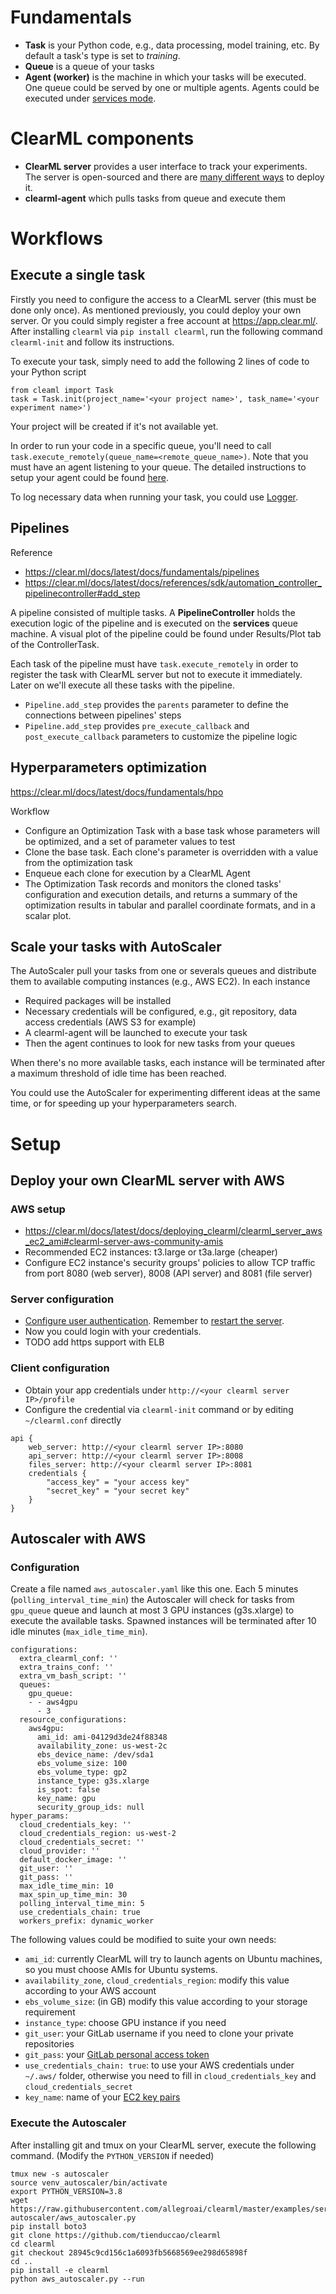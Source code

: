 # Fundamentals
- **Task** is your Python code, e.g., data processing, model training, etc.
    By default a task's type is set to *training*.
- **Queue** is a queue of your tasks
- **Agent (worker)** is the machine in which your tasks will be executed. One queue could be served by one or multiple agents. Agents could be executed under [services mode](https://clear.ml/docs/latest/docs/clearml_agent/#services-mode).

# ClearML components
- **ClearML server** provides a user interface to track your experiments.
    The server is open-sourced and there are [many different ways](https://clear.ml/docs/latest/docs/deploying_clearml/clearml_server#deployment) to deploy it.
- **clearml-agent**  which pulls tasks from queue and execute them

# Workflows
## Execute a single task
Firstly you need to configure the access to a ClearML server (this must be done only once). 
As mentioned previously, you could deploy your own server.
Or you could simply register a free account at https://app.clear.ml/.
After installing `clearml` via `pip install clearml`, run the following command `clearml-init` and follow
its instructions.

To execute your task, simply need to add the following 2 lines of code to your Python script
```
from cleaml import Task
task = Task.init(project_name='<your project name>', task_name='<your experiment name>')
```
Your project will be created if it's not available yet.

In order to run your code in a specific queue, you'll need to call `task.execute_remotely(queue_name=<remote_queue_name>)`. Note that you must have an agent listening to your queue.
The detailed instructions to setup your agent could be found [here](https://clear.ml/docs/latest/docs/clearml_agent).

To log necessary data when running your task, you could use
[Logger](https://clear.ml/docs/latest/docs/fundamentals/logger/).

## Pipelines
Reference 
- https://clear.ml/docs/latest/docs/fundamentals/pipelines
- https://clear.ml/docs/latest/docs/references/sdk/automation_controller_pipelinecontroller#add_step

A pipeline consisted of multiple tasks.
A **PipelineController** holds the execution logic of the pipeline and is executed on the **services** queue machine.
A visual plot of the pipeline could be found under Results/Plot tab of the ControllerTask.

Each task of the pipeline must have `task.execute_remotely` in order to register the task
with ClearML server but not to execute it immediately.
Later on we'll execute all these tasks with the pipeline.

- `Pipeline.add_step` provides the `parents` parameter to define the connections between pipelines' steps
- `Pipeline.add_step` provides `pre_execute_callback` and `post_execute_callback` parameters to customize the pipeline logic

## Hyperparameters optimization
https://clear.ml/docs/latest/docs/fundamentals/hpo

Workflow
- Configure an Optimization Task with a base task whose parameters will be optimized, and a set of parameter values to test
- Clone the base task. Each clone's parameter is overridden with a value from the optimization task
- Enqueue each clone for execution by a ClearML Agent
- The Optimization Task records and monitors the cloned tasks' configuration and execution details, and returns a summary of the optimization results in tabular and parallel coordinate formats, and in a scalar plot.

## Scale your tasks with AutoScaler
The AutoScaler pull your tasks from one or severals queues and distribute them to available computing 
instances (e.g., AWS EC2). In each instance
- Required packages will be installed
- Necessary credentials will be configured, e.g., git repository, data access credentials (AWS S3 for example)
- A clearml-agent will be launched to execute your task
- Then the agent continues to look for new tasks from your queues

When there's no more available tasks, each instance will be terminated after a maximum threshold of idle time has been reached.

You could use the AutoScaler for experimenting different ideas at the same time, or for speeding up your
hyperparameters search.

# Setup
## Deploy your own ClearML server with AWS
### AWS setup
- https://clear.ml/docs/latest/docs/deploying_clearml/clearml_server_aws_ec2_ami#clearml-server-aws-community-amis
- Recommended EC2 instances: t3.large or t3a.large (cheaper)
- Configure EC2 instance's security groups' policies to allow TCP traffic from port 8080 (web server), 8008 (API server) and 8081 (file server)

### Server configuration
- [Configure user authentication](https://clear.ml/docs/latest/docs/deploying_clearml/clearml_server_config#using-hashed-passwords). Remember to [restart the server](https://github.com/allegroai/clearml-server#restarting-clearml-server).
- Now you could login with your credentials.
- TODO add https support with ELB

### Client configuration
- Obtain your app credentials under `http://<your clearml server IP>/profile`
- Configure the credential via `clearml-init` command or by editing `~/clearml.conf` directly
```
api {
    web_server: http://<your clearml server IP>:8080
    api_server: http://<your clearml server IP>:8008
    files_server: http://<your clearml server IP>:8081
    credentials {
        "access_key" = "your access key"
        "secret_key" = "your secret key"
    }
}
```
## Autoscaler with AWS
### Configuration
Create a file named `aws_autoscaler.yaml` like this one.
Each 5 minutes (`polling_interval_time_min`) the Autoscaler will check for tasks from `gpu_queue` queue
and launch at most 3 GPU instances (g3s.xlarge) to execute the available tasks.
Spawned instances will be terminated after 10 idle minutes (`max_idle_time_min`).

```
configurations:
  extra_clearml_conf: ''
  extra_trains_conf: ''
  extra_vm_bash_script: ''
  queues:
    gpu_queue:
    - - aws4gpu
      - 3
  resource_configurations:
    aws4gpu:
      ami_id: ami-04129d3de24f88348
      availability_zone: us-west-2c
      ebs_device_name: /dev/sda1
      ebs_volume_size: 100
      ebs_volume_type: gp2
      instance_type: g3s.xlarge
      is_spot: false
      key_name: gpu
      security_group_ids: null
hyper_params:
  cloud_credentials_key: ''
  cloud_credentials_region: us-west-2
  cloud_credentials_secret: ''
  cloud_provider: ''
  default_docker_image: ''
  git_user: ''
  git_pass: ''
  max_idle_time_min: 10
  max_spin_up_time_min: 30
  polling_interval_time_min: 5
  use_credentials_chain: true
  workers_prefix: dynamic_worker
```

The following values could be modified to suite your own needs:
- `ami_id`: currently ClearML will try to launch agents on Ubuntu machines, so you must choose 
AMIs for Ubuntu systems.
- `availability_zone`, `cloud_credentials_region`: modify this value according to your AWS account
- `ebs_volume_size`: (in GB) modify this value according to your storage requirement
- `instance_type`: choose GPU instance if you need
- `git_user`: your GitLab username if you need to clone your private repositories
- `git_pass`: your [GitLab personal access token](https://docs.gitlab.com/ee/user/profile/personal_access_tokens.html)
- `use_credentials_chain: true`: to use your AWS credentials under `~/.aws/` folder,
otherwise you need to fill in `cloud_credentials_key` and `cloud_credentials_secret`
- `key_name`: name of your [EC2 key pairs](https://docs.aws.amazon.com/AWSEC2/latest/UserGuide/ec2-key-pairs.html)

### Execute the Autoscaler
After installing git and tmux on your ClearML server, execute the following command.
(Modify the `PYTHON_VERSION` if needed)

```
tmux new -s autoscaler
source venv_autoscaler/bin/activate
export PYTHON_VERSION=3.8
wget https://raw.githubusercontent.com/allegroai/clearml/master/examples/services/aws-autoscaler/aws_autoscaler.py
pip install boto3
git clone https://github.com/tienduccao/clearml
cd clearml
git checkout 28945c9cd156c1a6093fb5668569ee298d65898f
cd ..
pip install -e clearml
python aws_autoscaler.py --run
```
